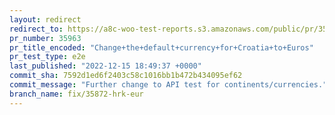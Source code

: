 ```yaml
---
layout: redirect
redirect_to: https://a8c-woo-test-reports.s3.amazonaws.com/public/pr/35963/e2e/index.html
pr_number: 35963
pr_title_encoded: "Change+the+default+currency+for+Croatia+to+Euros"
pr_test_type: e2e
last_published: "2022-12-15 18:49:37 +0000"
commit_sha: 7592d1ed6f2403c58c1016bb1b472b434095ef62
commit_message: "Further change to API test for continents/currencies."
branch_name: fix/35872-hrk-eur
---
```

